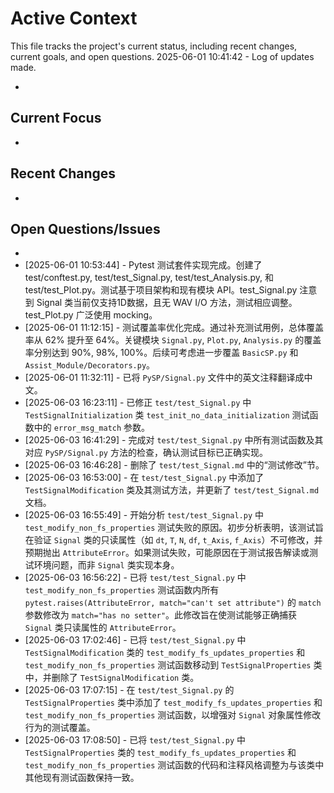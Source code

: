 # Active Context

This file tracks the project's current status, including recent changes, current goals, and open questions.
2025-06-01 10:41:42 - Log of updates made.

*

## Current Focus

*   

## Recent Changes

*   

## Open Questions/Issues

*
*   [2025-06-01 10:53:44] - Pytest 测试套件实现完成。创建了 test/conftest.py, test/test_Signal.py, test/test_Analysis.py, 和 test/test_Plot.py。测试基于项目架构和现有模块 API。test_Signal.py 注意到 Signal 类当前仅支持1D数据，且无 WAV I/O 方法，测试相应调整。test_Plot.py 广泛使用 mocking。
*   [2025-06-01 11:12:15] - 测试覆盖率优化完成。通过补充测试用例，总体覆盖率从 62% 提升至 64%。关键模块 `Signal.py`, `Plot.py`, `Analysis.py` 的覆盖率分别达到 90%, 98%, 100%。后续可考虑进一步覆盖 `BasicSP.py` 和 `Assist_Module/Decorators.py`。
* [2025-06-01 11:32:11] - 已将 `PySP/Signal.py` 文件中的英文注释翻译成中文。
* [2025-06-03 16:23:11] - 已修正 `test/test_Signal.py` 中 `TestSignalInitialization` 类 `test_init_no_data_initialization` 测试函数中的 `error_msg_match` 参数。
* [2025-06-03 16:41:29] - 完成对 `test/test_Signal.py` 中所有测试函数及其对应 `PySP/Signal.py` 方法的检查，确认测试目标已正确实现。
* [2025-06-03 16:46:28] - 删除了 `test/test_Signal.md` 中的“测试修改”节。
* [2025-06-03 16:53:00] - 在 `test/test_Signal.py` 中添加了 `TestSignalModification` 类及其测试方法，并更新了 `test/test_Signal.md` 文档。
* [2025-06-03 16:55:49] - 开始分析 `test/test_Signal.py` 中 `test_modify_non_fs_properties` 测试失败的原因。初步分析表明，该测试旨在验证 `Signal` 类的只读属性（如 `dt`, `T`, `N`, `df`, `t_Axis`, `f_Axis`）不可修改，并预期抛出 `AttributeError`。如果测试失败，可能原因在于测试报告解读或测试环境问题，而非 `Signal` 类实现本身。
* [2025-06-03 16:56:22] - 已将 `test/test_Signal.py` 中 `test_modify_non_fs_properties` 测试函数内所有 `pytest.raises(AttributeError, match="can't set attribute")` 的 `match` 参数修改为 `match="has no setter"`。此修改旨在使测试能够正确捕获 `Signal` 类只读属性的 `AttributeError`。
* [2025-06-03 17:02:46] - 已将 `test/test_Signal.py` 中 `TestSignalModification` 类的 `test_modify_fs_updates_properties` 和 `test_modify_non_fs_properties` 测试函数移动到 `TestSignalProperties` 类中，并删除了 `TestSignalModification` 类。
* [2025-06-03 17:07:15] - 在 `test/test_Signal.py` 的 `TestSignalProperties` 类中添加了 `test_modify_fs_updates_properties` 和 `test_modify_non_fs_properties` 测试函数，以增强对 `Signal` 对象属性修改行为的测试覆盖。
* [2025-06-03 17:08:50] - 已将 `test/test_Signal.py` 中 `TestSignalProperties` 类的 `test_modify_fs_updates_properties` 和 `test_modify_non_fs_properties` 测试函数的代码和注释风格调整为与该类中其他现有测试函数保持一致。